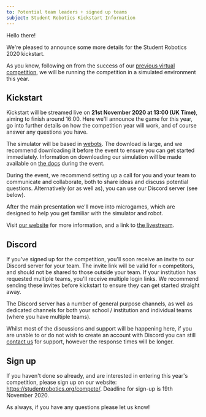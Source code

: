 ```yaml
---
to: Potential team leaders + signed up teams
subject: Student Robotics Kickstart Information
---
```


Hello there!

We're pleased to announce some more details for the Student Robotics 2020 kickstart.

As you know, following on from the success of our [previous virtual competition](https://studentrobotics.org/news/2020-07-25-post-competition/), we will be running the competition in a simulated environment this year.

## Kickstart

Kickstart will be streamed live on **21st November 2020 at 13:00 (UK Time)**, aiming to finish around 16:00. Here we'll announce the game for this year, go into further details on how the competition year will work, and of course answer any questions you have.

The simulator will be based in [webots](https://cyberbotics.com/#download). The download is large, and we recommend downloading it before the event to ensure you can get started immediately. Information on downloading our simulation will be made available on [the docs](https://studentrobotics.org/docs/competition-simulator/) during the event.

During the event, we recommend setting up a call for you and your team to communicate and collaborate, both to share ideas and discuss potential questions. Alternatively (or as well as), you can use our Discord server (see below).

After the main presentation we'll move into microgames, which are designed to help you get familiar with the simulator and robot.

Visit [our website](https://studentrobotics.org/events/sr2021/kickstart/) for more information, and a link to [the livestream](https://www.youtube.com/watch?v=cQOgo0Gh4iA).

## Discord

If you've signed up for the competition, you'll soon receive an invite to our Discord server for your team. The invite link will be valid for `n` competitors, and should not be shared to those outside your team. If your institution has requested multiple teams, you'll receive multiple login links. We recommend sending these invites before kickstart to ensure they can get started straight away.

The Discord server has a number of general purpose channels, as well as dedicated channels for both your school / institution and individual teams (where you have multiple teams).

Whilst most of the discussions and support will be happening here, if you are unable to or do not wish to create an account with Discord you can still [contact us](mailto:teams@studentrobotics.org) for support, however the response times will be longer.

## Sign up

If you haven't done so already, and are interested in entering this year's competition, please sign up on our website: https://studentrobotics.org/compete/. Deadline for sign-up is 19th November 2020.

As always, if you have any questions please let us know!
